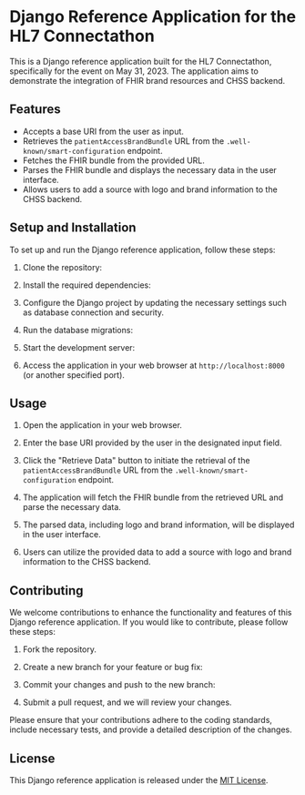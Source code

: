 # Django Reference Application for the HL7 Connectathon

This is a Django reference application built for the HL7 Connectathon, specifically for the event on May 31, 2023. The application aims to demonstrate the integration of FHIR brand resources and CHSS backend.

## Features

- Accepts a base URI from the user as input.
- Retrieves the `patientAccessBrandBundle` URL from the `.well-known/smart-configuration` endpoint.
- Fetches the FHIR bundle from the provided URL.
- Parses the FHIR bundle and displays the necessary data in the user interface.
- Allows users to add a source with logo and brand information to the CHSS backend.

## Setup and Installation

To set up and run the Django reference application, follow these steps:

1. Clone the repository:

2. Install the required dependencies:

3. Configure the Django project by updating the necessary settings such as database connection and security.

4. Run the database migrations:

5. Start the development server:

6. Access the application in your web browser at `http://localhost:8000` (or another specified port).

## Usage

1. Open the application in your web browser.

2. Enter the base URI provided by the user in the designated input field.

3. Click the "Retrieve Data" button to initiate the retrieval of the `patientAccessBrandBundle` URL from the `.well-known/smart-configuration` endpoint.

4. The application will fetch the FHIR bundle from the retrieved URL and parse the necessary data.

5. The parsed data, including logo and brand information, will be displayed in the user interface.

6. Users can utilize the provided data to add a source with logo and brand information to the CHSS backend.

## Contributing

We welcome contributions to enhance the functionality and features of this Django reference application. If you would like to contribute, please follow these steps:

1. Fork the repository.

2. Create a new branch for your feature or bug fix:

3. Commit your changes and push to the new branch:

4. Submit a pull request, and we will review your changes.

Please ensure that your contributions adhere to the coding standards, include necessary tests, and provide a detailed description of the changes.

## License

This Django reference application is released under the [MIT License](LICENSE).
